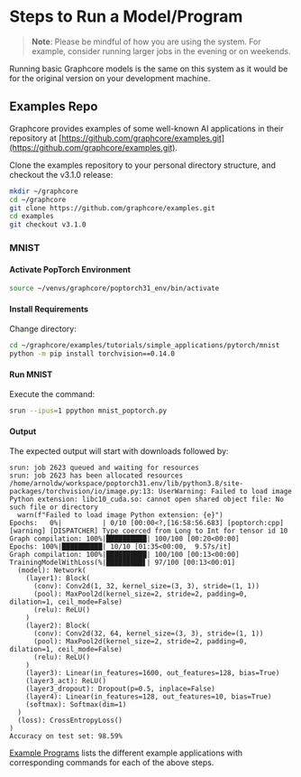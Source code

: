 # Steps to Run a Model/Program

> **Note**:  Please be mindful of how you are using the system.
For example, consider running larger jobs in the evening or on weekends.

Running basic Graphcore models is the same on this system as it would be
for the original version on your development machine.

## Examples Repo

Graphcore provides examples of some well-known AI applications in their repository at [https://github.com/graphcore/examples.git](https://github.com/graphcore/examples.git).

Clone the examples repository to your personal directory structure, and checkout the v3.1.0 release:

```bash
mkdir ~/graphcore
cd ~/graphcore
git clone https://github.com/graphcore/examples.git
cd examples
git checkout v3.1.0
```

### MNIST

#### Activate PopTorch Environment

```bash
source ~/venvs/graphcore/poptorch31_env/bin/activate
```

#### Install Requirements

Change directory:

```bash
cd ~/graphcore/examples/tutorials/simple_applications/pytorch/mnist
python -m pip install torchvision==0.14.0
```

#### Run MNIST

Execute the command:

```bash
srun --ipus=1 ppython mnist_poptorch.py
```

#### Output

The expected output will start with downloads followed by:

```console
srun: job 2623 queued and waiting for resources
srun: job 2623 has been allocated resources
/home/arnoldw/workspace/poptorch31.env/lib/python3.8/site-packages/torchvision/io/image.py:13: UserWarning: Failed to load image Python extension: libc10_cuda.so: cannot open shared object file: No such file or directory
  warn(f"Failed to load image Python extension: {e}")
Epochs:   0%|          | 0/10 [00:00<?,[16:58:56.683] [poptorch:cpp] [warning] [DISPATCHER] Type coerced from Long to Int for tensor id 10
Graph compilation: 100%|██████████| 100/100 [00:20<00:00]
Epochs: 100%|██████████| 10/10 [01:35<00:00,  9.57s/it]
Graph compilation: 100%|██████████| 100/100 [00:13<00:00]                          
TrainingModelWithLoss(%|█████████▋| 97/100 [00:13<00:01]
  (model): Network(
    (layer1): Block(
      (conv): Conv2d(1, 32, kernel_size=(3, 3), stride=(1, 1))
      (pool): MaxPool2d(kernel_size=2, stride=2, padding=0, dilation=1, ceil_mode=False)
      (relu): ReLU()
    )
    (layer2): Block(
      (conv): Conv2d(32, 64, kernel_size=(3, 3), stride=(1, 1))
      (pool): MaxPool2d(kernel_size=2, stride=2, padding=0, dilation=1, ceil_mode=False)
      (relu): ReLU()
    )
    (layer3): Linear(in_features=1600, out_features=128, bias=True)
    (layer3_act): ReLU()
    (layer3_dropout): Dropout(p=0.5, inplace=False)
    (layer4): Linear(in_features=128, out_features=10, bias=True)
    (softmax): Softmax(dim=1)
  )
  (loss): CrossEntropyLoss()
)
Accuracy on test set: 98.59%
```

[Example Programs](example-programs.md) lists the different example applications with corresponding commands for each of the above steps.



